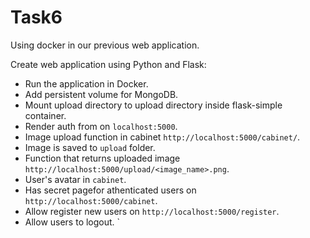 # Task6

Using docker in our previous web application. 


Create web application using Python and Flask:

* Run the application in Docker.
* Add persistent volume for MongoDB.
* Mount upload directory to upload directory inside flask-simple container.
* Render auth from on `localhost:5000`.
* Image upload function in cabinet  `http://localhost:5000/cabinet/`.
* Image is saved to `upload` folder.
* Function that returns uploaded image `http://localhost:5000/upload/<image_name>.png`.
* User's avatar in `cabinet`.
* Has secret pagefor athenticated users on `http://localhost:5000/cabinet`.
* Allow register new users on `http://localhost:5000/register`.
* Allow users to logout.
    `
